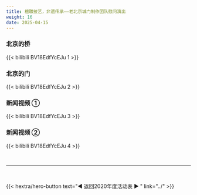 ```yaml
---
title: 檀雕技艺，非遗传承——老北京城门制作团队慰问演出
weight: 16
date: 2025-04-15
---
```


### 北京的桥

{{< bilibili BV18EdfYcEJu 1 >}}

### 北京的门
{{< bilibili BV18EdfYcEJu 2 >}}

### 新闻视频 ①
{{< bilibili BV18EdfYcEJu 3 >}}

### 新闻视频 ②
{{< bilibili BV18EdfYcEJu 4 >}}

<br>
<hr>
<br>

{{< hextra/hero-button text="◀ 返回2020年度活动表 ▶ " link="../" >}}

